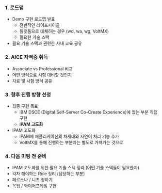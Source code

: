 ### 1. 로드맵

- Demo 구현 로드맵 발표
    - 전반적인 라이프사이클
    - 플랫폼으로 대체하는 경우 (wd, wa, wg, VoltMX)
    - 필요한 기술 스택
- 필요 기술 스택과 관련한 사내 교육 공유

### 2. AICE 자격증 취득

- Associate vs Professional 비교
- 어떤 방식으로 시험 대비할 것인지
- 자료 및 시험 방식 공유

### 3. 향후 진행 방향 선정

- 최종 구현 목표
    - IBM DSCE (Digital Self-Server Co-Create Experience)에 있는 부분 직접 구현
    - **IPAM 고도화**
- IPAM 고도화
    - IPAM에 애플리케이션의 차세대와 자연어 처리 기능 추가
    - VoltMX를 통해 진행하는 부분과는 별도로 가져가는 것으로

### 4. 다음 미팅 전 준비

- IPAM 고도화를 위한 필요 기술 스택 정리 (어떤 기술 스택들이 필요한지)
- 각자 해야하는 Role 정리 (담당하는 부분)
- 페르소나 / 니즈 정하기
- 목업 / 와이어프레임 구현